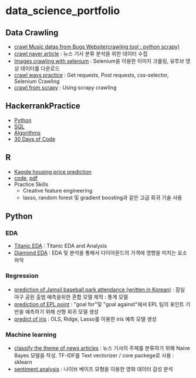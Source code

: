 # data_science_portfolio

## Data Crawling
- [crawl Music datas from Bugs Website(crawling tool : python scrapy)](https://github.com/kimchangkyu/Music-crawling/blob/master/music_datas.ipynb)
- [crawl naver article](https://github.com/kimchangkyu/TIL/blob/master/Crawling/18_selenium_naver_article.ipynb) : 뉴스 기사 분류 분석을 위한 데이터 수집
- [Images crawling with selenium](https://github.com/kimchangkyu/TIL/blob/master/Crawling/15_selenium_3.ipynb) : Selenium을 이용한 이미지 크롤링, 유투브 영상 데이터를 다운로드
- [crawl ways practice](https://github.com/kimchangkyu/TIL/tree/master/Crawling) : Get requests, Post requests, css-selector, Selenium Crawling
- [crawl from scrapy](https://github.com/kimchangkyu/TIL/tree/master/Scrapy) : Using scrapy crawling

## HackerrankPractice
- [Python](https://github.com/kimchangkyu/HackerrankPractice/tree/master/Python)
- [SQL](https://github.com/kimchangkyu/HackerrankPractice/tree/master/SQL)
- [Algorithms](https://github.com/kimchangkyu/HackerrankPractice/tree/master/Algorithms)
- [30 Days of Code](https://github.com/kimchangkyu/HackerrankPractice/tree/master/Tutorials/30%20Days%20of%20Code)

## R
- [Kaggle housing price prediction](https://github.com/kimchangkyu/R)
- [code](https://github.com/kimchangkyu/R/blob/master/dataset.R), [pdf](https://github.com/kimchangkyu/R/blob/master/house%20price_F.pdf)
- Practice Skills
  - Creative feature engineering 
  - lasso, random forest 및 gradient boosting과 같은 고급 회귀 기술 사용
    
## Python
### EDA
- [Titanic EDA](https://github.com/kimchangkyu/TIL/blob/master/Python/Exploratory%20Data%20Analysis(EDA)/Titanic_EDA.ipynb) : Titanic EDA and Analysis
- [Diamond EDA](https://github.com/kimchangkyu/Diamond-EDA) : EDA 및 분석을 통해서 다이아몬드의 가격에 영향을 미치는 요소 파악
### Regression
- [prediction of Jamsil baseball park attendance (written in Korean)](https://github.com/kimchangkyu/Prediction_of_Attendance_in_KBO/blob/master/analysis_OLS.ipynb) : 잠실 야구 공원 출범 예측을위한 혼합 모델 제작 : 통계 모델
- [prediction of EPL point](https://github.com/kimchangkyu/TIL/blob/master/Python/numpy-pandas/06_liner_regression.ipynb) : 
"goal for"및 "goal against"에서 EPL 팀의 포인트 기반을 예측하기 위해 선형 회귀 모델 생성
- [predict of iris](https://github.com/kimchangkyu/Python/blob/master/Regression_OLS_Ridge_Lasso.ipynb) : OLS, Ridge, Lasso를 이용한 iris 예측 모델 생성
### Machine learning
- [classify the theme of news articles](https://github.com/kimchangkyu/TIL/blob/master/Crawling/19_multinomialNB.ipynb) : 뉴스 기사의 주제를 분류하기 위해 Naive Bayes 모델을 작성. TF-IDF를 Text vectorizer / core packege로 사용 : sklearn
- [sentiment analysis](https://github.com/kimchangkyu/Micro-sentiment-analysis/blob/master/sentiment%20analysis.ipynb) : 나이브 베이즈 모형을 이용한 영화 데이터 감성 분석
